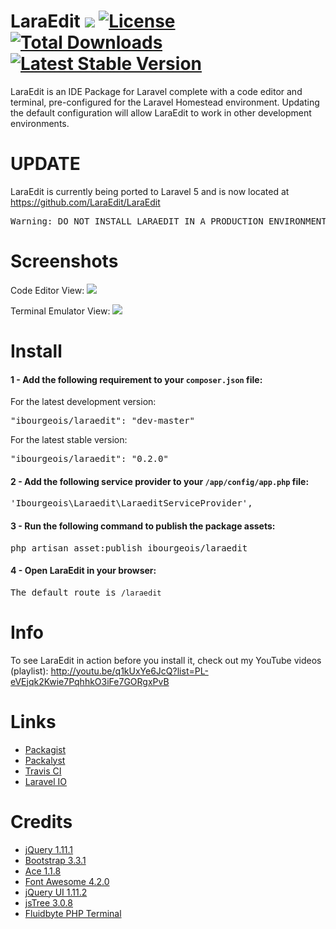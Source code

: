 LaraEdit <a href="https://travis-ci.org/iBourgeois/LaraEdit"><img src="https://travis-ci.org/iBourgeois/LaraEdit.svg?branch=master" /></a> [![License](https://poser.pugx.org/ibourgeois/laraedit/license.svg)](https://packagist.org/packages/ibourgeois/laraedit) [![Total Downloads](https://poser.pugx.org/ibourgeois/laraedit/downloads.svg)](https://packagist.org/packages/ibourgeois/laraedit) [![Latest Stable Version](https://poser.pugx.org/ibourgeois/laraedit/v/stable.svg)](https://packagist.org/packages/ibourgeois/laraedit)
===========

LaraEdit is an IDE Package for Laravel complete with a code editor and terminal, pre-configured for the Laravel Homestead environment. Updating the default configuration will allow LaraEdit to work in other development environments. 

# UPDATE

LaraEdit is currently being ported to Laravel 5 and is now located at https://github.com/LaraEdit/LaraEdit




<pre>Warning: DO NOT INSTALL LARAEDIT IN A PRODUCTION ENVIRONMENT. THIS IS FOR DEVELOPMENT ONLY! YOU'VE BEEN WARNED!</pre>


Screenshots
===========
Code Editor View:
<img src="https://github.com/iBourgeois/LaraEdit/blob/master/public/img/LaraEdit.png" />

Terminal Emulator View:
<img src="https://github.com/iBourgeois/LaraEdit/blob/master/public/img/LaraEdit2.png" />


Install
=======

#### 1 - Add the following requirement to your <code>composer.json</code> file:

For the latest development version:
<pre>"ibourgeois/laraedit": "dev-master"</pre>

For the latest stable version:
<pre>"ibourgeois/laraedit": "0.2.0"</pre>


#### 2 - Add the following service provider to your <code>/app/config/app.php</code> file:

<pre>'Ibourgeois\Laraedit\LaraeditServiceProvider',</pre>

#### 3 - Run the following command to publish the package assets:

<pre>php artisan asset:publish ibourgeois/laraedit</pre>

#### 4 - Open LaraEdit in your browser:
<pre>The default route is <code>/laraedit</code></pre>


Info
====
To see LaraEdit in action before you install it, check out my YouTube videos (playlist): http://youtu.be/q1kUxYe6JcQ?list=PL-eVEjqk2Kwie7PqhhkO3iFe7GORgxPvB


Links
=====
* <a href="https://packagist.org/packages/ibourgeois/laraedit">Packagist</a>
* <a href="http://packalyst.com/packages/package/ibourgeois/laraedit">Packalyst</a>
* <a href="https://travis-ci.org/iBourgeois/LaraEdit">Travis CI</a>
* <a href="http://laravel.io/forum/11-18-2014-package-laraedit-ide-package-for-laravel-4-complete-with-a-code-editor-and-terminal">Laravel IO</a>


Credits
=========================

<ul>
  <li><a href="http://jquery.com/">jQuery 1.11.1</a></li>
  <li><a href="http://getbootstrap.com/">Bootstrap 3.3.1</a></li>
  <li><a href="http://ace.c9.io/">Ace 1.1.8</a></li>
  <li><a href="http://fortawesome.github.io/Font-Awesome/">Font Awesome 4.2.0</a></li>
  <li><a href="http://jqueryui.com/">jQuery UI 1.11.2</a></li>
  <li><a href="http://www.jstree.com/">jsTree 3.0.8</a></li>
  <li><a href="https://github.com/Fluidbyte/PHP-jQuery-Terminal-Emulator">Fluidbyte PHP Terminal</a></li>
</ul>
